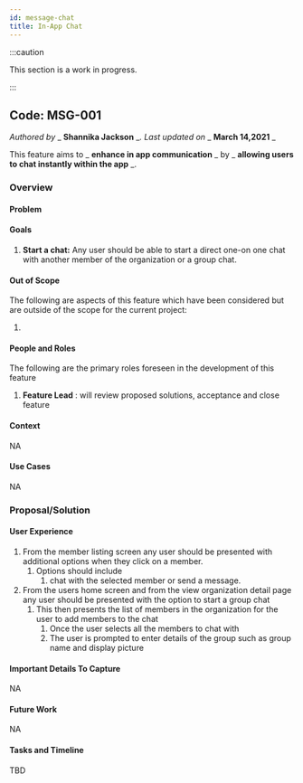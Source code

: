 ```yaml
---
id: message-chat
title: In-App Chat
---
```


:::caution

This section is a work in progress.

:::

## Code: MSG-001
_Authored by_ _ **Shannika Jackson** __. Last updated on_ _ **March 14,2021** _

This feature aims to _ **enhance in app communication** _ by _ **allowing users to chat instantly within the app** _.

### Overview

#### Problem

#### Goals

1. **Start a chat:** Any user should be able to start a direct one-on one chat with another member of the organization or a group chat.

#### Out of Scope

The following are aspects of this feature which have been considered but are outside of the scope for the current project:

1. 

#### People and Roles

The following are the primary roles foreseen in the development of this feature

1. **Feature Lead** : will review proposed solutions, acceptance and close feature

#### Context

NA

#### Use Cases


NA

### Proposal/Solution

#### User Experience

1. From the member listing screen any user should be presented with additional options when they click on a member. 
    1. Options should include 
       1. chat with the selected member or send a message.
2. From the users home screen and from the view organization detail page any user should be presented with the option to start a group chat
    1. This then presents the list of members in the organization for the user to add members to the chat
        1. Once the user selects all the members to chat with 
        2. The user is prompted to enter details of the group such as group name and display picture
   
#### Important Details To Capture

NA

#### Future Work
NA


#### Tasks and Timeline

TBD
